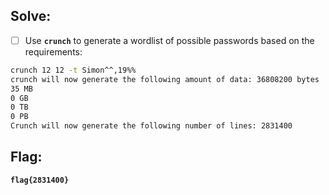 ## Solve:

- [ ] Use **`crunch`** to generate a wordlist of possible passwords based on the requirements:
```bash
crunch 12 12 -t Simon^^,19%%
crunch will now generate the following amount of data: 36808200 bytes
35 MB
0 GB
0 TB
0 PB
Crunch will now generate the following number of lines: 2831400
```

## Flag:
**`flag{2831400}`**
